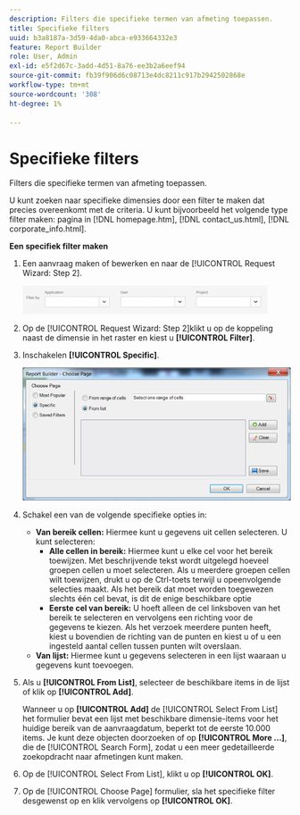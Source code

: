 ```yaml
---
description: Filters die specifieke termen van afmeting toepassen.
title: Specifieke filters
uuid: b3a8187a-3d59-4da0-abca-e933664332e3
feature: Report Builder
role: User, Admin
exl-id: e5f2d67c-3add-4d51-8a76-ee3b2a6eef94
source-git-commit: fb39f906d6c08713e4dc8211c917b2942502868e
workflow-type: tm+mt
source-wordcount: '308'
ht-degree: 1%

---
```


# Specifieke filters

Filters die specifieke termen van afmeting toepassen.

U kunt zoeken naar specifieke dimensies door een filter te maken dat precies overeenkomt met de criteria. U kunt bijvoorbeeld het volgende type filter maken: pagina in [!DNL homepage.htm], [!DNL contact_us.html], [!DNL corporate_info.html].

**Een specifiek filter maken**

1. Een aanvraag maken of bewerken en naar de [!UICONTROL Request Wizard: Step 2].

   ![Screenshot die het Filter op opties toont: Toepassing, Gebruiker, en Project.](/help/admin/admin/assets/filter.png)

1. Op de [!UICONTROL Request Wizard: Step 2]klikt u op de koppeling naast de dimensie in het raster en kiest u **[!UICONTROL Filter]**.

1. Inschakelen **[!UICONTROL Specific]**.

   ![Screenshot van het dialoogvenster Pagina kiezen met de optie Specifiek geselecteerd.](assets/choose_page_specific01.png)

1. Schakel een van de volgende specifieke opties in:

   * **Van bereik cellen:** Hiermee kunt u gegevens uit cellen selecteren. U kunt selecteren:
      * **Alle cellen in bereik:** Hiermee kunt u elke cel voor het bereik toewijzen. Met beschrijvende tekst wordt uitgelegd hoeveel groepen cellen u moet selecteren. Als u meerdere groepen cellen wilt toewijzen, drukt u op de Ctrl-toets terwijl u opeenvolgende selecties maakt. Als het bereik dat moet worden toegewezen slechts één cel bevat, is dit de enige beschikbare optie
      * **Eerste cel van bereik:** U hoeft alleen de cel linksboven van het bereik te selecteren en vervolgens een richting voor de gegevens te kiezen. Als het verzoek meerdere punten heeft, kiest u bovendien de richting van de punten en kiest u of u een ingesteld aantal cellen tussen punten wilt overslaan.
   * **Van lijst:** Hiermee kunt u gegevens selecteren in een lijst waaraan u gegevens kunt toevoegen.
1. Als u **[!UICONTROL From List]**, selecteer de beschikbare items in de lijst of klik op **[!UICONTROL Add]**.

   Wanneer u op **[!UICONTROL Add]** de [!UICONTROL Select From List] het formulier bevat een lijst met beschikbare dimensie-items voor het huidige bereik van de aanvraagdatum, beperkt tot de eerste 10.000 items. Je kunt deze objecten doorzoeken of op **[!UICONTROL More ...]**, die de [!UICONTROL Search Form], zodat u een meer gedetailleerde zoekopdracht naar afmetingen kunt maken.
1. Op de [!UICONTROL Select From List], klikt u op **[!UICONTROL OK]**.
1. Op de [!UICONTROL Choose Page] formulier, sla het specifieke filter desgewenst op en klik vervolgens op **[!UICONTROL OK]**.
